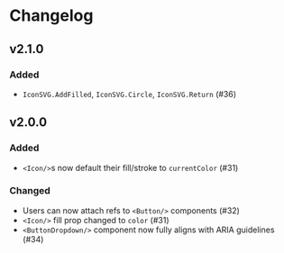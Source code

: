 # Changelog

## v2.1.0
### Added
* `IconSVG.AddFilled`, `IconSVG.Circle`, `IconSVG.Return` (#36)

## v2.0.0
### Added
* `<Icon/>`s now default their fill/stroke to `currentColor` (#31)

### Changed
* Users can now attach refs to `<Button/>` components (#32)
* `<Icon/>` fill prop changed to `color` (#31)
* `<ButtonDropdown/>` component now fully aligns with ARIA guidelines (#34)
